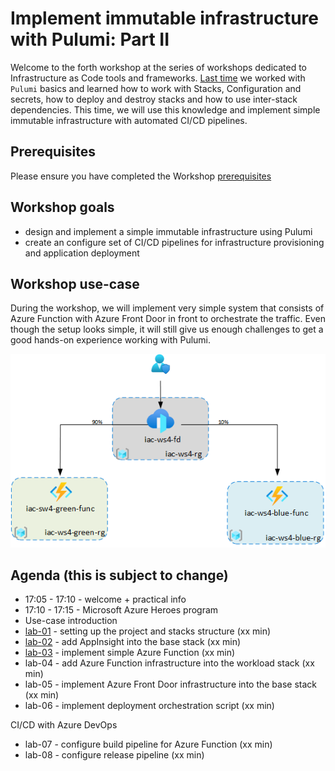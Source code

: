 # Implement immutable infrastructure with Pulumi: Part II

Welcome to the forth workshop at the series of workshops dedicated to Infrastructure as Code tools and frameworks. 
[Last time](https://github.com/evgenyb/iac-meetup/tree/master/workshops/03-implement-immutable-infrastructure-on-azure-with-pulumi) we worked with `Pulumi` basics and learned how to work with Stacks, Configuration and secrets, how to deploy and destroy stacks and how to use inter-stack dependencies. 
This time, we will use this knowledge and implement simple immutable infrastructure with automated CI/CD pipelines.

## Prerequisites

Please ensure you have completed the Workshop [prerequisites](prerequisites.md)

## Workshop goals

* design and implement a simple immutable infrastructure using Pulumi
* create an configure set of CI/CD pipelines for infrastructure provisioning and application deployment

## Workshop use-case

During the workshop, we will implement very simple system that consists of Azure Function with Azure Front Door in front to orchestrate the traffic. Even though the setup looks simple, it will still give us enough challenges to get a good hands-on experience working with Pulumi.

![logo](images/ws-logo.png)

## Agenda (this is subject to change)

* 17:05 - 17:10 - welcome + practical info
* 17:10 - 17:15 - Microsoft Azure Heroes program
* Use-case introduction
* [lab-01](labs/lab-01/readme.md) - setting up the project and stacks structure (xx min)
* [lab-02](labs/lab-02/readme.md) - add AppInsight into the base stack (xx min)
* [lab-03](labs/lab-03/readme.md) - implement simple Azure Function (xx min)
* lab-04 - add Azure Function infrastructure into the workload stack (xx min)
* lab-05 - implement Azure Front Door infrastructure into the base stack (xx min)
* lab-06 - implement deployment orchestration script (xx min)

CI/CD with Azure DevOps

* lab-07 - configure build pipeline for Azure Function (xx min)
* lab-08 - configure release pipeline (xx min)
